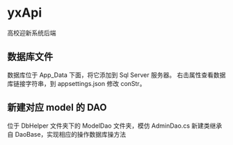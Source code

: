 # yxApi

高校迎新系统后端

## 数据库文件

数据库位于 App_Data 下面，将它添加到 Sql Server 服务器。
右击属性查看数据库链接字符串，到 appsettings.json 修改 conStr。

## 新建对应 model 的 DAO

位于 DbHelper 文件夹下的 ModelDao 文件夹，模仿 AdminDao.cs 新建类继承自 DaoBase，实现相应的操作数据库操方法
